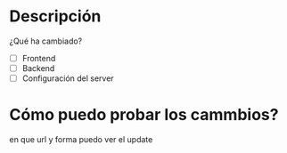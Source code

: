 # Descripción
¿Qué ha cambiado?

- [ ] Frontend
- [ ] Backend
- [ ] Configuración del server

# Cómo puedo probar los cammbios?
en que url y forma puedo ver el update
